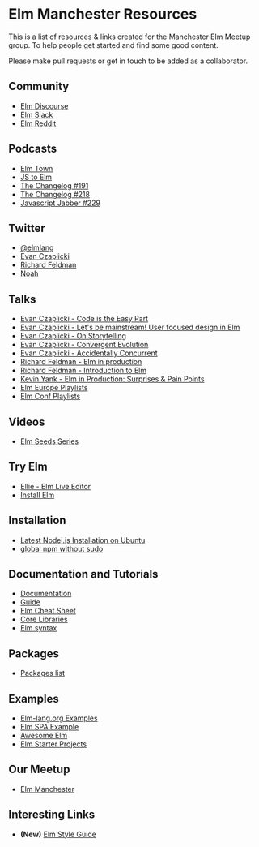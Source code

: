 # Elm Manchester Resources

This is a list of resources & links created for the Manchester Elm Meetup group. To help people get
started and find some good content.

Please make pull requests or get in touch to be added as a collaborator.


## Community

- [Elm Discourse](https://discourse.elm-lang.org/)
- [Elm Slack](http://elmlang.herokuapp.com/)
- [Elm Reddit](https://reddit.com/r/elm)


## Podcasts

- [Elm Town](https://elmtown.audio/)
- [JS to Elm](http://jstoelm.com/)
- [The Changelog #191](https://changelog.com/podcast/191)
- [The Changelog #218](https://changelog.com/podcast/218)
- [Javascript Jabber #229](https://devchat.tv/js-jabber/229-jsj-elm-with-richard-feldman)


## Twitter

- [@elmlang](https://twitter.com/elmlang)
- [Evan Czaplicki](https://twitter.com/czaplic)
- [Richard Feldman](https://twitter.com/rtfeldman)
- [Noah](https://twitter.com/eeue56)


## Talks

- [Evan Czaplicki - Code is the Easy Part](https://www.youtube.com/watch?v=DSjbTC-hvqQ)
- [Evan Czaplicki - Let's be mainstream! User focused design in Elm](https://www.youtube.com/watch?v=oYk8CKH7OhE)
- [Evan Czaplicki - On Storytelling](https://www.deconstructconf.com/2017/evan-czaplicki-on-storytelling)
- [Evan Czaplicki - Convergent Evolution](https://www.youtube.com/watch?v=HRJ_VjkmyiE&t=4802s)
- [Evan Czaplicki - Accidentally Concurrent](https://vimeo.com/145522823)
- [Richard Feldman - Elm in production](https://www.youtube.com/watch?v=XsNk5aOpqUc)
- [Richard Feldman - Introduction to Elm](https://www.youtube.com/watch?v=zBHB9i8e3Kc)
- [Kevin Yank - Elm in Production: Surprises & Pain Points](https://www.youtube.com/watch?v=LZj_1qVURL0&t=4s)
- [Elm Europe Playlists](https://www.youtube.com/channel/UCT5HLUjjXdqUSUnpblFNOwQ/playlists)
- [Elm Conf Playlists](https://www.youtube.com/channel/UCOpGiN9AkczVjlpGDaBwQrQ/playlists)


## Videos

- [Elm Seeds Series](https://elmseeds.thaterikperson.com/)


## Try Elm

- [Ellie - Elm Live Editor](https://ellie-app.com/new)
- [Install Elm](https://guide.elm-lang.org/install.html)

## Installation

- [Latest Nodej.js Installation on Ubuntu](https://github.com/nodesource/distributions#debinstall)
- [global npm without sudo](https://github.com/sindresorhus/guides/blob/master/npm-global-without-sudo.md)

## Documentation and Tutorials

- [Documentation](http://elm-lang.org/docs)
- [Guide](https://guide.elm-lang.org/)
- [Elm Cheat Sheet](https://github.com/izdi/elm-cheat-sheet)
- [Core Libraries](http://package.elm-lang.org/packages/elm-lang/core/5.1.1)
- [Elm syntax](http://elm-lang.org/docs/syntax)

## Packages

- [Packages list](http://package.elm-lang.org/)

## Examples

- [Elm-lang.org Examples](http://elm-lang.org/examples)
- [Elm SPA Example](https://github.com/rtfeldman/elm-spa-example/)
- [Awesome Elm](https://github.com/isRuslan/awesome-elm)
- [Elm Starter Projects](https://github.com/Triangle-Elm/elm-starter-projects)

## Our Meetup

- [Elm Manchester](https://www.meetup.com/elm-manchester)

## Interesting Links

- **(New)** [Elm Style Guide](https://github.com/NoRedInk/elm-style-guide)
